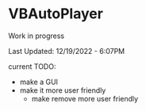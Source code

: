 # VBAutoPlayer

Work in progress

Last Updated: 12/19/2022 - 6:07PM

current TODO:
- make a GUI
- make it more user friendly
  - make remove more user friendly
